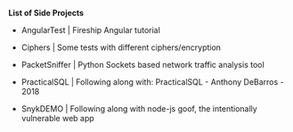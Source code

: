 **List of Side Projects**

- AngularTest | Fireship Angular tutorial

- Ciphers | Some tests with different ciphers/encryption

- PacketSniffer | Python Sockets based network traffic analysis tool

- PracticalSQL | Following along with: PracticalSQL - Anthony DeBarros - 2018
    
- SnykDEMO | Following along with node-js goof, the intentionally vulnerable web app
